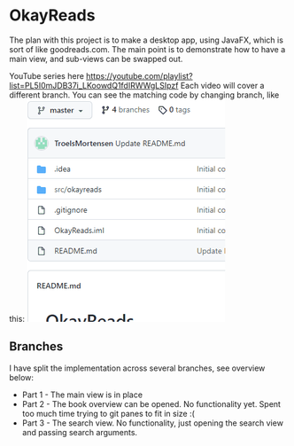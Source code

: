 # OkayReads

The plan with this project is to make a desktop app, using JavaFX, which is sort of like goodreads.com.
The main point is to demonstrate how to have a main view, and sub-views can be swapped out.

YouTube series here
https://youtube.com/playlist?list=PL5I0mJDB37i_LKoowdQ1fdIRWWgLSIpzf
Each video will cover a different branch. You can see the matching code by changing branch, like this:
<kbd>
![Alt Text](https://github.com/TroelsMortensen/OkayReads/blob/master/DifferentBranches.gif)
</kbd>

## Branches
I have split the implementation across several branches, see overview below:
* Part 1 - The main view is in place
* Part 2 - The book overview can be opened. No functionality yet. Spent too much time trying to git panes to fit in size :(
* Part 3 - The search view. No functionality, just opening the search view and passing search arguments.
